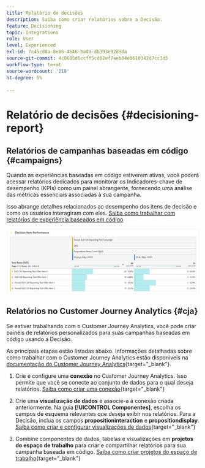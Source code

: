 ```yaml
---
title: Relatório de decisões
description: Saiba como criar relatórios sobre a Decisão.
feature: Decisioning
topic: Integrations
role: User
level: Experienced
exl-id: 7c45cd8a-8e86-4646-ba0a-db393e92d9da
source-git-commit: 4c0605d6ccff5cd62ef7aeb04e0610342d7cc3d5
workflow-type: tm+mt
source-wordcount: '219'
ht-degree: 5%

---
```



# Relatório de decisões {#decisioning-report}

## Relatórios de campanhas baseadas em código {#campaigns}

Quando as experiências baseadas em código estiverem ativas, você poderá acessar relatórios dedicados para monitorar os Indicadores-chave de desempenho (KPIs) como um painel abrangente, fornecendo uma análise das métricas essenciais associadas à sua campanha.

Isso abrange detalhes relacionados ao desempenho dos itens de decisão e como os usuários interagiram com eles. [Saiba como trabalhar com relatórios de experiência baseados em código](../reports/campaign-global-report-cja-code.md)

![](../reports/assets/cja-decisioning-item-performance.png)

## Relatórios no Customer Journey Analytics {#cja}

Se estiver trabalhando com o Customer Journey Analytics, você pode criar painéis de relatórios personalizados para suas campanhas baseadas em código usando a Decisão.

As principais etapas estão listadas abaixo. Informações detalhadas sobre como trabalhar com o Customer Journey Analytics estão disponíveis na [documentação do Customer Journey Analytics](https://experienceleague.adobe.com/en/docs/analytics-platform/using/cja-landing){target="_blank"}.

1. Crie e configure uma **conexão** no Customer Journey Analytics. Isso permite que você se conecte ao conjunto de dados para o qual deseja relatórios. [Saiba como criar uma conexão](https://experienceleague.adobe.com/en/docs/analytics-platform/using/cja-connections/create-connection){target="_blank"}

1. Crie uma **visualização de dados** e associe-a à conexão criada anteriormente. Na guia **[!UICONTROL Componentes]**, escolha os campos de esquema relevantes que deseja exibir nos relatórios. Para a Decisão, inclua os campos **propositioninteraction** e **propositiondisplay**. [Saiba como criar e configurar visualizações de dados](https://experienceleague.adobe.com/en/docs/analytics-platform/using/cja-dataviews/create-dataview){target="_blank"}

1. Combine componentes de dados, tabelas e visualizações em **projetos do espaço de trabalho** para criar e compartilhar relatórios para sua campanha baseada em código. [Saiba como criar projetos do espaço de trabalho](https://experienceleague.adobe.com/en/docs/analytics-platform/using/cja-workspace/build-workspace-project/create-projects){target="_blank"}
